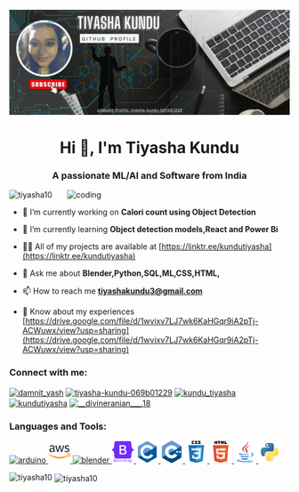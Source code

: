 ![logo](https://github.com/Tiyasha10/Tiyasha10/blob/main/Brown%20Blue%20Denim%20Jeans%20Fashion%20Sale%20Website%20Banner%20(1).png)
<h1 align="center">Hi 👋, I'm Tiyasha Kundu</h1>
<h3 align="center">A passionate ML/AI and Software from India</h3>

<img align="right" alt="coding" width="400" src="https://c.tenor.com/PP9v7VIs6R4AAAAd/scaler-create-impact.gif">

<p align="left"> <img src="https://komarev.com/ghpvc/?username=tiyasha10&label=Profile%20views&color=0e75b6&style=flat" alt="tiyasha10" /> </p>

- 🔭 I’m currently working on **Calori count using Object Detection**

- 🌱 I’m currently learning **Object detection models,React and Power Bi**

- 👨‍💻 All of my projects are available at [https://linktr.ee/kundutiyasha](https://linktr.ee/kundutiyasha)

- 💬 Ask me about **Blender,Python,SQL,ML,CSS,HTML,**

- 📫 How to reach me **tiyashakundu3@gmail.com**

- 📄 Know about my experiences [https://drive.google.com/file/d/1wvixv7LJ7wk6KaHGqr9iA2pTj-ACWuwx/view?usp=sharing](https://drive.google.com/file/d/1wvixv7LJ7wk6KaHGqr9iA2pTj-ACWuwx/view?usp=sharing)

<h3 align="left">Connect with me:</h3>
<p align="left">
<a href="https://twitter.com/damnit_yash" target="blank"><img align="center" src="https://raw.githubusercontent.com/rahuldkjain/github-profile-readme-generator/master/src/images/icons/Social/twitter.svg" alt="damnit_yash" height="30" width="40" /></a>
<a href="https://linkedin.com/in/tiyasha-kundu-069b01229" target="blank"><img align="center" src="https://raw.githubusercontent.com/rahuldkjain/github-profile-readme-generator/master/src/images/icons/Social/linked-in-alt.svg" alt="tiyasha-kundu-069b01229" height="30" width="40" /></a>
<a href="https://stackoverflow.com/users/kundu_tiyasha" target="blank"><img align="center" src="https://raw.githubusercontent.com/rahuldkjain/github-profile-readme-generator/master/src/images/icons/Social/stack-overflow.svg" alt="kundu_tiyasha" height="30" width="40" /></a>
<a href="https://kaggle.com/kundutiyasha" target="blank"><img align="center" src="https://raw.githubusercontent.com/rahuldkjain/github-profile-readme-generator/master/src/images/icons/Social/kaggle.svg" alt="kundutiyasha" height="30" width="40" /></a>
<a href="https://instagram.com/__divineranian___.18" target="blank"><img align="center" src="https://raw.githubusercontent.com/rahuldkjain/github-profile-readme-generator/master/src/images/icons/Social/instagram.svg" alt="__divineranian___.18" height="30" width="40" /></a>
</p>

<h3 align="left">Languages and Tools:</h3>
<p align="left"> <a href="https://www.arduino.cc/" target="_blank" rel="noreferrer"> <img src="https://cdn.worldvectorlogo.com/logos/arduino-1.svg" alt="arduino" width="40" height="40"/> </a> <a href="https://aws.amazon.com" target="_blank" rel="noreferrer"> <img src="https://raw.githubusercontent.com/devicons/devicon/master/icons/amazonwebservices/amazonwebservices-original-wordmark.svg" alt="aws" width="40" height="40"/> </a> <a href="https://www.blender.org/" target="_blank" rel="noreferrer"> <img src="https://download.blender.org/branding/community/blender_community_badge_white.svg" alt="blender" width="40" height="40"/> </a> <a href="https://getbootstrap.com" target="_blank" rel="noreferrer"> <img src="https://raw.githubusercontent.com/devicons/devicon/master/icons/bootstrap/bootstrap-plain-wordmark.svg" alt="bootstrap" width="40" height="40"/> </a> <a href="https://www.cprogramming.com/" target="_blank" rel="noreferrer"> <img src="https://raw.githubusercontent.com/devicons/devicon/master/icons/c/c-original.svg" alt="c" width="40" height="40"/> </a> <a href="https://www.w3schools.com/cpp/" target="_blank" rel="noreferrer"> <img src="https://raw.githubusercontent.com/devicons/devicon/master/icons/cplusplus/cplusplus-original.svg" alt="cplusplus" width="40" height="40"/> </a> <a href="https://www.w3schools.com/css/" target="_blank" rel="noreferrer"> <img src="https://raw.githubusercontent.com/devicons/devicon/master/icons/css3/css3-original-wordmark.svg" alt="css3" width="40" height="40"/> </a> <a href="https://www.w3.org/html/" target="_blank" rel="noreferrer"> <img src="https://raw.githubusercontent.com/devicons/devicon/master/icons/html5/html5-original-wordmark.svg" alt="html5" width="40" height="40"/> </a> <a href="https://www.java.com" target="_blank" rel="noreferrer"> <img src="https://raw.githubusercontent.com/devicons/devicon/master/icons/java/java-original.svg" alt="java" width="40" height="40"/> </a> <a href="https://www.python.org" target="_blank" rel="noreferrer"> <img src="https://raw.githubusercontent.com/devicons/devicon/master/icons/python/python-original.svg" alt="python" width="40" height="40"/> </a> </p>

<p><img align="left" src="https://github-readme-stats.vercel.app/api/top-langs?username=tiyasha10&show_icons=true&locale=en&layout=compact" alt="tiyasha10" /></p>

<p>&nbsp;<img align="center" src="https://github-readme-stats.vercel.app/api?username=tiyasha10&show_icons=true&locale=en" alt="tiyasha10" /></p>
